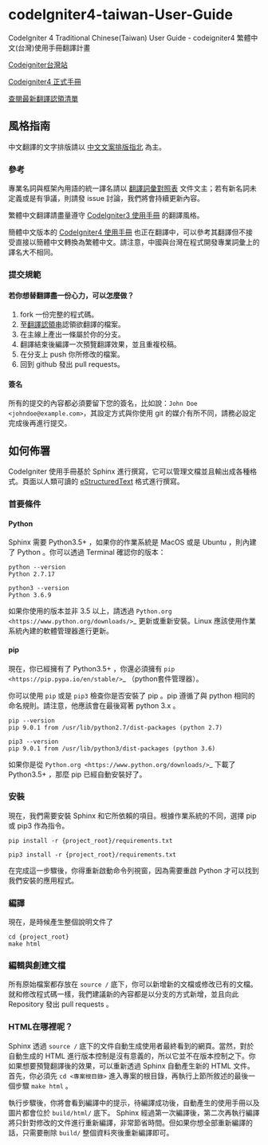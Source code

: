 # codeIgniter4-taiwan-User-Guide
CodeIgniter 4 Traditional Chinese(Taiwan) User Guide - codeigniter4 繁體中文(台灣)使用手冊翻譯計畫

[Codeigniter台灣站](https://codeigniter.tw)

[Codeigniter4 正式手冊](https://codeigniter.tw/user_guide/index.html)

[查閱最新翻譯認領清單](https://github.com/monkenWu/codeIgniter4-taiwan-User-Guide/wiki/%E7%BF%BB%E8%AD%AF%E8%AA%8D%E9%A0%98%E6%B8%85%E5%96%AE)


## 風格指南
中文翻譯的文字排版請以 [中文文案排版指北](https://github.com/sparanoid/chinese-copywriting-guidelines) 為主。

### 參考

專業名詞與框架內用語的統一譯名請以 [翻譯詞彙對照表](https://hackmd.io/@monkenWu/rkdtL9f_8) 文件文主；若有新名詞未定義或是有爭議，則請發 issue 討論，我們將會持續更新內容。

繁體中文翻譯請盡量遵守 [CodeIgniter3 使用手冊](https://codeigniter.org.tw/userguide3/) 的翻譯風格。

簡體中文版本的 [CodeIgniter4 使用手冊](https://github.com/CodeIgniter-Chinese/codeigniter4-user-guide) 也正在翻譯中，可以參考其翻譯但不接受直接以簡體中文轉換為繁體中文。請注意，中國與台灣在程式開發專業詞彙上的譯名大不相同。

### 提交規範

#### 若你想替翻譯盡一份心力，可以怎麼做？
1. fork 一份完整的程式碼。
2. 至[翻譯認領串](https://github.com/monkenWu/codeIgniter4-taiwan-User-Guide/issues/1)認領欲翻譯的檔案。
3. 在主線上產出一條屬於你的分支。
4. 翻譯結束後編譯一次預覽翻譯效果，並且重複校稿。
5. 在分支上 push 你所修改的檔案。
6. 回到 github 發出 pull requests。

#### 簽名
所有的提交的內容都必須要留下您的簽名，比如說：``John Doe <johndoe@example.com>``，其設定方式與你使用 git 的媒介有所不同，請務必設定完成後再進行提交。

## 如何佈署
CodeIgniter 使用手冊基於 Sphinx 進行撰寫，它可以管理文檔並且輸出成各種格式。頁面以人類可讀的 [eStructuredText](http://sphinx.pocoo.org/rest.html)
格式進行撰寫。

### 首要條件

#### Python

Sphinx 需要 Python3.5+ ，如果你的作業系統是 MacOS 或是 Ubuntu ，則內建了 Python 。你可以透過 Terminal 確認你的版本：

```
python --version
Python 2.7.17

python3 --version
Python 3.6.9
```

如果你使用的版本並非 3.5 以上，請透過 `Python.org <https://www.python.org/downloads/>`_ 更新或重新安裝。Linux 應該使用作業系統內建的軟體管理器進行更新。

#### pip

現在，你已經擁有了 Python3.5+ ，你還必須擁有 
`pip <https://pip.pypa.io/en/stable/>`_ （python套件管理器）。

你可以使用 ``pip`` 或是 ``pip3`` 檢查你是否安裝了 pip 。pip 遵循了與 python 相同的命名規則。請注意，他應該會在最後寫著 python 3.x 。

```
pip --version
pip 9.0.1 from /usr/lib/python2.7/dist-packages (python 2.7)

pip3 --version
pip 9.0.1 from /usr/lib/python3/dist-packages (python 3.6)
```

如果你是從 `Python.org <https://www.python.org/downloads/>`_ 下載了 Python3.5+ ，那麼 pip 已經自動安裝好了。

### 安裝

現在，我們需要安裝 Sphinx 和它所依賴的項目。根據作業系統的不同，選擇 pip 或 pip3 作為指令。

```
pip install -r {project_root}/requirements.txt

pip3 install -r {project_root}/requirements.txt
```

在完成這一步驟後，你得重新啟動命令列視窗，因為需要重啟 Python 才可以找到我們安裝的應用程式。

### 編譯

現在，是時候產生整個說明文件了

```
cd {project_root}
make html
```

### 編輯與創建文檔
所有原始檔案都存放在 ``source /`` 底下，你可以新增新的文檔或修改已有的文檔。就和修改程式碼一樣，我們建議新的內容都是以分支的方式新增，並且向此 Repository 發出  pull requests 。

### HTML在哪裡呢？
Sphinx 透過 ``source /`` 底下的文件自動生成使用者最終看到的網頁。當然，對於自動生成的 HTML 進行版本控制是沒有意義的，所以它並不在版本控制之下。你如果想要預覽翻譯後的效果，可以重新透過 Sphinx 自動產生新的 HTML 文件。首先，你必須先 `` cd <專案根目錄> ``  進入專案的根目錄，再執行上節所敘述的最後一個步驟  ``make html`` 。

執行步驟後，你將會看到編譯中的提示，待編譯成功後，自動產生的使用手冊以及圖片都會位於 ``build/html/`` 底下。 Sphinx 經過第一次編譯後，第二次再執行編譯將只針對修改的文件進行重新編譯，非常節省時間。但如果你想全部重新編譯的話，只需要刪除 ``build/`` 整個資料夾後重新編譯即可。
